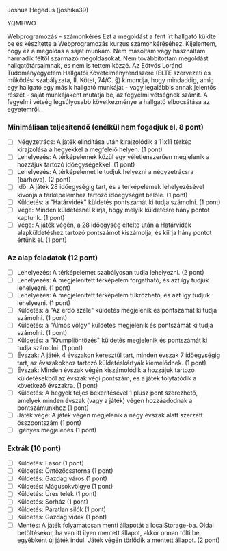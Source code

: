 Joshua Hegedus (joshika39)

YQMHWO

Webprogramozás - számonkérés
Ezt a megoldást a fent írt hallgató küldte be és készítette a Webprogramozás kurzus számonkéréséhez.
Kijelentem, hogy ez a megoldás a saját munkám. Nem másoltam vagy használtam harmadik féltől
származó megoldásokat. Nem továbbítottam megoldást hallgatótársaimnak, és nem is tettem közzé.
Az Eötvös Loránd Tudományegyetem Hallgatói Követelményrendszere
(ELTE szervezeti és működési szabályzata, II. Kötet, 74/C. §) kimondja, hogy mindaddig,
amíg egy hallgató egy másik hallgató munkáját - vagy legalábbis annak jelentős részét -
saját munkájaként mutatja be, az fegyelmi vétségnek számít.
A fegyelmi vétség legsúlyosabb következménye a hallgató elbocsátása az egyetemről.

### Minimálisan teljesítendő (enélkül nem fogadjuk el, 8 pont)
- [ ] Négyzetrács: A játék elindítása után kirajzolódik a 11x11 térkép kirajzolása a hegyekkel a megfelelő helyen. (1 pont)
- [ ] Lehelyezés: A térképelemek közül egy véletlenszerűen megjelenik a hozzájuk tartozó időegységekkel. (1 pont)
- [ ] Lehelyezés: A térképelemet le tudjuk helyezni a négyzetrácsra (bárhova). (2 pont)
- [ ] Idő: A játék 28 időegységig tart, és a térképelemek lehelyezésével kivonja a térképelemhez tartozó időegységet belőle. (1 pont)
- [ ] Küldetés: a "Határvidék" küldetés pontszámát ki tudja számolni. (1 pont)
- [ ] Vége: Minden küldetésnél kiírja, hogy melyik küldetésre hány pontot kaptunk. (1 pont)
- [ ] Vége: A játék végén, a 28 időegység eltelte után a Határvidék alapküldetéshez tartozó pontszámot kiszámolja, és kiírja hány pontot értünk el. (1 pont)

### Az alap feladatok (12 pont)
- [ ] Lehelyezés: A térképelemet szabályosan tudja lehelyezni. (2 pont)
- [ ] Lehelyezés: A megjelenített térképelem forgatható, és azt így tudjuk lehelyezni. (1 pont)
- [ ] Lehelyezés: A megjelenített térképelem tükrözhető, és azt így tudjuk lehelyezni. (1 pont)
- [ ] Küldetés: a "Az erdő széle" küldetés megjelenik és pontszámát ki tudja számolni. (1 pont)
- [ ] Küldetés: a "Álmos völgy" küldetés megjelenik és pontszámát ki tudja számolni. (1 pont)
- [ ] Küldetés: a "Krumpliöntözés" küldetés megjelenik és pontszámát ki tudja számolni. (1 pont)
- [ ] Évszak: A játék 4 évszakon keresztül tart, minden évszak 7 időegységig tart, az évszakokhoz tartozó küldetéskártyák kiemelődnek. (1 pont)
- [ ] Évszak: Minden évszak végén kiszámolódik a hozzájuk tartozó küldetésekből az évszak végi pontszám, és a játék folytatódik a következő évszakra. (1 pont)
- [ ] Küldetés: A hegyek teljes bekerítésével 1 plusz pont szerezhető, amelyek minden évszak (vagy a játék) végén hozzáadódnak a pontszámunkhoz (1 pont)
- [ ] Játék vége: A játék végén megjelenik a négy évszak alatt szerzett összpontszám (1 pont)
- [ ] Igényes megjelenés (1 pont)

### Extrák (10 pont)
- [ ] Küldetés: Fasor (1 pont)
- [ ] Küldetés: Öntözőcsatorna (1 pont)
- [ ] Küldetés: Gazdag város (1 pont)
- [ ] Küldetés: Mágusokvölgye (1 pont)
- [ ] Küldetés: Üres telek (1 pont)
- [ ] Küldetés: Sorház (1 pont)
- [ ] Küldetés: Páratlan silók (1 pont)
- [ ] Küldetés: Gazdag vidék (1 pont)
- [ ] Mentés: A játék folyamatosan menti állapotát a localStorage-ba. Oldal betöltésekor, ha van itt ilyen mentett állapot, akkor onnan tölti be, egyébként új játék indul. Játék végén törlődik a mentett állapot. (2 pont)